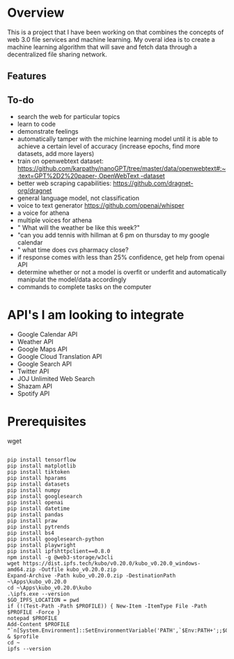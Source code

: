 # Overview
This is a project that I have been working on that combines the concepts of web 3.0 file services and machine learning. My overal idea is to create a machine learning algorithm that will save and fetch data through a decentralized file sharing network. 

## Features


## To-do
* search the web for particular topics
* learn to code
* demonstrate feelings
* automatically tamper with the michine learning model until it is able to achieve a certain level of accuracy (increase epochs, find more datasets, add more layers)
* train on openwebtext dataset: https://github.com/karpathy/nanoGPT/tree/master/data/openwebtext#:~:text=GPT%2D2%20paper-,OpenWebText,-dataset
* better web scraping capabilities: https://github.com/dragnet-org/dragnet
* general language model, not classification
* voice to text generator https://github.com/openai/whisper
* a voice for athena
* multiple voices for athena
* " What will the weather be like this week?"
* "can you add tennis with hillman at 6 pm on thursday to my google calendar
* " what time does cvs pharmacy close?
* if response comes with less than 25% confidence, get help from openai API
* determine whether or not a model is overfit or underfit and automatically manipulat the model/data accordingly
* commands to complete tasks on the computer

# API's I am looking to integrate
* Google Calendar API
* Weather API
* Google Maps API
* Google Cloud Translation API
* Google Search API
* Twitter API
* JOJ Unlimited Web Search
* Shazam API
* Spotify API


# Prerequisites
wget
```

pip install tensorflow
pip install matplotlib
pip install tiktoken
pip install hparams
pip install datasets
pip install numpy
pip install googlesearch
pip install openai
pip install datetime
pip install pandas
pip install praw
pip install pytrends
pip install bs4
pip install googlesearch-python
pip install playwright
pip install ipfshttpclient==0.8.0
npm install -g @web3-storage/w3cli
wget https://dist.ipfs.tech/kubo/v0.20.0/kubo_v0.20.0_windows-amd64.zip -Outfile kubo_v0.20.0.zip
Expand-Archive -Path kubo_v0.20.0.zip -DestinationPath ~\Apps\kubo_v0.20.0
cd ~\Apps\kubo_v0.20.0\kubo
.\ipfs.exe --version
$GO_IPFS_LOCATION = pwd
if (!(Test-Path -Path $PROFILE)) { New-Item -ItemType File -Path $PROFILE -Force }
notepad $PROFILE
Add-Content $PROFILE "`n[System.Environment]::SetEnvironmentVariable('PATH',`$Env:PATH+';;$GO_IPFS_LOCATION')"
& $profile   
cd ~
ipfs --version

```
